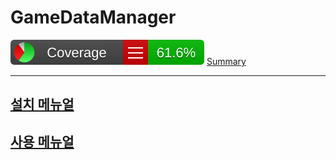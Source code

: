 # GameDataManager

[![Converage](https://github.com/devsisters/GameDataManager.jl/blob/coverage-report/test/coverage/badge_linecoverage.svg)](https://devsisters.github.io/GameDataManager.jl/test/coverage/index.html)
[Summary](https://github.com/devsisters/GameDataManager.jl/blob/coverage-report/test/coverage/Summary.txt)

---
## [설치 메뉴얼](https://www.notion.so/devsisters/3D-326efdf7ec7f4c379b1d2b0144e9fd4e)
## [사용 메뉴얼](https://www.notion.so/devsisters/GameDataManager-4a9b8e5f6f1c4f17ad117507c1762017)

